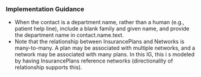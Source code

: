 <h3>Implementation Guidance</h3>
<ul>
<li>When the contact is a department name, rather than a human (e.g., patient help line), include a blank family and given name, and provide the department name in contact.name.text.
</li>
<li>Note that the relationship between InsurancePlans and Networks is many-to-many. A plan may be associated with multiple networks, and a network may be associated with many plans.
In this IG, this i s modeled by having InsurancePlans reference networks (directionality of relationship supports this).
</li>
</ul>